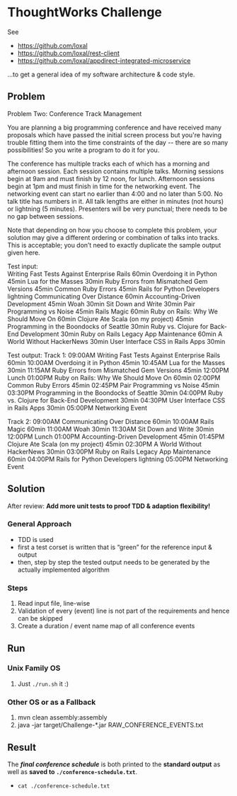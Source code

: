# ThoughtWorks Challenge 

See 

* https://github.com/loxal
* https://github.com/loxal/rest-client 
* https://github.com/loxal/appdirect-integrated-microservice

…to get a general idea of my software architecture & code style.

## Problem

Problem Two: Conference Track Management

You are planning a big programming conference and have received many proposals 
which have passed the initial screen process but you're having trouble fitting 
them into the time constraints of the day -- there are so many possibilities! 
So you write a program to do it for you.

The conference has multiple tracks each of which has a morning and afternoon session.
Each session contains multiple talks.
Morning sessions begin at 9am and must finish by 12 noon, for lunch.
Afternoon sessions begin at 1pm and must finish in time for the networking event.
The networking event can start no earlier than 4:00 and no later than 5:00.
No talk title has numbers in it.
All talk lengths are either in minutes (not hours) or lightning (5 minutes).
Presenters will be very punctual; there needs to be no gap between sessions.

Note that depending on how you choose to complete this problem, 
your solution may give a different ordering or combination of talks into tracks. 
This is acceptable; you don’t need to exactly duplicate the sample output given here.

Test input:                                                         
Writing Fast Tests Against Enterprise Rails 60min
Overdoing it in Python 45min
Lua for the Masses 30min
Ruby Errors from Mismatched Gem Versions 45min
Common Ruby Errors 45min
Rails for Python Developers lightning
Communicating Over Distance 60min
Accounting-Driven Development 45min
Woah 30min
Sit Down and Write 30min
Pair Programming vs Noise 45min
Rails Magic 60min
Ruby on Rails: Why We Should Move On 60min
Clojure Ate Scala (on my project) 45min
Programming in the Boondocks of Seattle 30min
Ruby vs. Clojure for Back-End Development 30min
Ruby on Rails Legacy App Maintenance 60min
A World Without HackerNews 30min
User Interface CSS in Rails Apps 30min

Test output: 
Track 1:
09:00AM Writing Fast Tests Against Enterprise Rails 60min
10:00AM Overdoing it in Python 45min
10:45AM Lua for the Masses 30min
11:15AM Ruby Errors from Mismatched Gem Versions 45min
12:00PM Lunch
01:00PM Ruby on Rails: Why We Should Move On 60min
02:00PM Common Ruby Errors 45min
02:45PM Pair Programming vs Noise 45min
03:30PM Programming in the Boondocks of Seattle 30min
04:00PM Ruby vs. Clojure for Back-End Development 30min
04:30PM User Interface CSS in Rails Apps 30min
05:00PM Networking Event

Track 2:
09:00AM Communicating Over Distance 60min
10:00AM Rails Magic 60min
11:00AM Woah 30min
11:30AM Sit Down and Write 30min
12:00PM Lunch
01:00PM Accounting-Driven Development 45min
01:45PM Clojure Ate Scala (on my project) 45min
02:30PM A World Without HackerNews 30min
03:00PM Ruby on Rails Legacy App Maintenance 60min
04:00PM Rails for Python Developers lightning
05:00PM Networking Event

## Solution

After review: **Add more unit tests to proof TDD & adaption flexibility!**

### General Approach

* TDD is used
* first a test corset is written that is “green” for the reference input & output
* then, step by step the tested output needs to be generated by the actually implemented algorithm 

### Steps
1. Read input file, line-wise
1. Validation of every (event) line is not part of the requirements and hence can be skipped
1. Create a duration / event name map of all conference events

## Run 

### Unix Family OS

1. Just `./run.sh` it :) 

### Other OS or as a Fallback

1. mvn clean assembly:assembly 
1. java -jar target/Challenge-*.jar RAW_CONFERENCE_EVENTS.txt 

## Result

The ***final conference schedule*** is both printed to the **standard output** as well as **saved to `./conference-schedule.txt`**.

* `cat ./conference-schedule.txt`